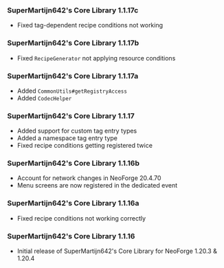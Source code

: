 ### SuperMartijn642's Core Library 1.1.17c
- Fixed tag-dependent recipe conditions not working

### SuperMartijn642's Core Library 1.1.17b
- Fixed `RecipeGenerator` not applying resource conditions

### SuperMartijn642's Core Library 1.1.17a
- Added `CommonUtils#getRegistryAccess`
- Added `CodecHelper`

### SuperMartijn642's Core Library 1.1.17
- Added support for custom tag entry types
- Added a namespace tag entry type
- Fixed recipe conditions getting registered twice

### SuperMartijn642's Core Library 1.1.16b
- Account for network changes in NeoForge 20.4.70
- Menu screens are now registered in the dedicated event

### SuperMartijn642's Core Library 1.1.16a
- Fixed recipe conditions not working correctly

### SuperMartijn642's Core Library 1.1.16
- Initial release of SuperMartijn642's Core Library for NeoForge 1.20.3 & 1.20.4
